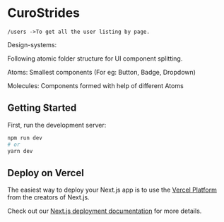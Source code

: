 # CuroStrides

```
/users ->To get all the user listing by page.
```

Design-systems:

Following atomic folder structure for UI component splitting.

Atoms: Smallest components (For eg: Button, Badge, Dropdown)

Molecules: Components formed with help of different Atoms

## Getting Started

First, run the development server:

```bash
npm run dev
# or
yarn dev
```

## Deploy on Vercel

The easiest way to deploy your Next.js app is to use the [Vercel Platform](https://vercel.com/new?utm_medium=default-template&filter=next.js&utm_source=create-next-app&utm_campaign=create-next-app-readme) from the creators of Next.js.

Check out our [Next.js deployment documentation](https://nextjs.org/docs/deployment) for more details.
